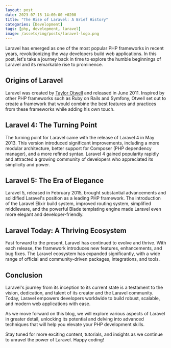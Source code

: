 ```yaml
---
layout: post
date: 2023-07-15 14:00:00 +0200
title: "The Rise of Laravel: A Brief History"
categories: [Development]
tags: [php, development, laravel]
image: /assets/img/posts/laravel-logo.png
---
```


Laravel has emerged as one of the most popular PHP frameworks in recent years, revolutionizing the way developers build web applications. In this post, let's take a journey back in time to explore the humble beginnings of Laravel and its remarkable rise to prominence.

## Origins of Laravel

Laravel was created by [Taylor Otwell](https://twitter.com/taylorotwell) and released in June 2011. Inspired by other PHP frameworks such as Ruby on Rails and Symfony, Otwell set out to create a framework that would combine the best features and practices from these frameworks while adding his own touch.

## Laravel 4: The Turning Point

The turning point for Laravel came with the release of Laravel 4 in May 2013. This version introduced significant improvements, including a more modular architecture, better support for Composer (PHP dependency manager), and a more refined syntax. Laravel 4 gained popularity rapidly and attracted a growing community of developers who appreciated its simplicity and power.

## Laravel 5: The Era of Elegance

Laravel 5, released in February 2015, brought substantial advancements and solidified Laravel's position as a leading PHP framework. The introduction of the Laravel Elixir build system, improved routing system, simplified middleware, and the powerful Blade templating engine made Laravel even more elegant and developer-friendly.

## Laravel Today: A Thriving Ecosystem

Fast forward to the present, Laravel has continued to evolve and thrive. With each release, the framework introduces new features, enhancements, and bug fixes. The Laravel ecosystem has expanded significantly, with a wide range of official and community-driven packages, integrations, and tools.

## Conclusion

Laravel's journey from its inception to its current state is a testament to the vision, dedication, and talent of its creator and the Laravel community. Today, Laravel empowers developers worldwide to build robust, scalable, and modern web applications with ease.

As we move forward on this blog, we will explore various aspects of Laravel in greater detail, unlocking its potential and delving into advanced techniques that will help you elevate your PHP development skills.

Stay tuned for more exciting content, tutorials, and insights as we continue to unravel the power of Laravel. Happy coding!
